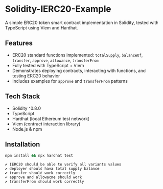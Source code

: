 # Solidity-IERC20-Example

A simple ERC20 token smart contract implementation in Solidity, tested with TypeScript using Viem and Hardhat.

## Features

- ERC20 standard functions implemented: `totalSupply`, `balanceOf`, `transfer`, `approve`, `allowance`, `transferFrom`
- Fully tested with TypeScript + Viem
- Demonstrates deploying contracts, interacting with functions, and testing ERC20 behavior
- Includes examples for `approve` and `transferFrom` patterns

## Tech Stack

- Solidity ^0.8.0
- TypeScript
- Hardhat (local Ethereum test network)
- Viem (contract interaction library)
- Node.js & npm

## Installation

```bash
npm install && npx hardhat test
```

    ✔ IERC20 should be able to verify all variants values
    ✔ deployer should hava total supply balance
    ✔ transfer should work correctly
    ✔ approve and allowacne should work
    ✔ transferFrom should work correctly